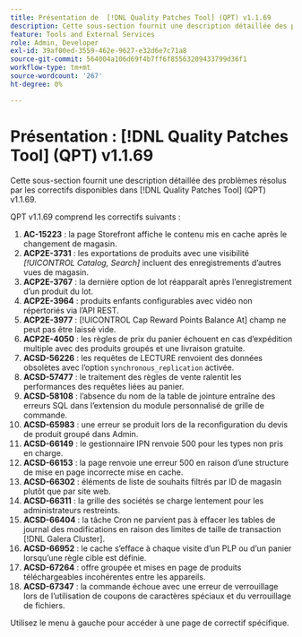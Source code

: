 ```yaml
---
title: Présentation de  [!DNL Quality Patches Tool] (QPT) v1.1.69
description: Cette sous-section fournit une description détaillée des problèmes résolus par les correctifs disponibles dans  [!DNL Quality Patches Tool] (QPT) v1.1.69.
feature: Tools and External Services
role: Admin, Developer
exl-id: 39af00ed-3559-462e-9627-e32d6e7c71a8
source-git-commit: 564004a106d69f4b7ff6f85563209433799d36f1
workflow-type: tm+mt
source-wordcount: '267'
ht-degree: 0%

---
```


# Présentation : [!DNL Quality Patches Tool] (QPT) v1.1.69

Cette sous-section fournit une description détaillée des problèmes résolus par les correctifs disponibles dans [!DNL Quality Patches Tool] (QPT) v1.1.69.

QPT v1.1.69 comprend les correctifs suivants :
1. **AC-15223** : la page Storefront affiche le contenu mis en cache après le changement de magasin.
1. **ACP2E-3731** : les exportations de produits avec une visibilité *[!UICONTROL Catalog, Search]* incluent des enregistrements d’autres vues de magasin.
1. **ACP2E-3767** : la dernière option de lot réapparaît après l’enregistrement d’un produit du lot.
1. **ACP2E-3964** : produits enfants configurables avec vidéo non répertoriés via l’API REST.
1. **ACP2E-3977** : [!UICONTROL Cap Reward Points Balance At] champ ne peut pas être laissé vide.
1. **ACP2E-4050** : les règles de prix du panier échouent en cas d’expédition multiple avec des produits groupés et une livraison gratuite.
1. **ACSD-56226** : les requêtes de LECTURE renvoient des données obsolètes avec l’option `synchronous_replication` activée.
1. **ACSD-57477** : le traitement des règles de vente ralentit les performances des requêtes liées au panier.
1. **ACSD-58108** : l’absence du nom de la table de jointure entraîne des erreurs SQL dans l’extension du module personnalisé de grille de commande.
1. **ACSD-65983** : une erreur se produit lors de la reconfiguration du devis de produit groupé dans Admin.
1. **ACSD-66149** : le gestionnaire IPN renvoie 500 pour les types non pris en charge.
1. **ACSD-66153** : la page renvoie une erreur 500 en raison d’une structure de mise en page incorrecte mise en cache.
1. **ACSD-66302** : éléments de liste de souhaits filtrés par ID de magasin plutôt que par site web.
1. **ACSD-66311** : la grille des sociétés se charge lentement pour les administrateurs restreints.
1. **ACSD-66404** : la tâche Cron ne parvient pas à effacer les tables de journal des modifications en raison des limites de taille de transaction [!DNL Galera Cluster].
1. **ACSD-66952** : le cache s’efface à chaque visite d’un PLP ou d’un panier lorsqu’une règle cible est définie.
1. **ACSD-67264** : offre groupée et mises en page de produits téléchargeables incohérentes entre les appareils.
1. **ACSD-67347** : la commande échoue avec une erreur de verrouillage lors de l’utilisation de coupons de caractères spéciaux et du verrouillage de fichiers.

Utilisez le menu à gauche pour accéder à une page de correctif spécifique.
